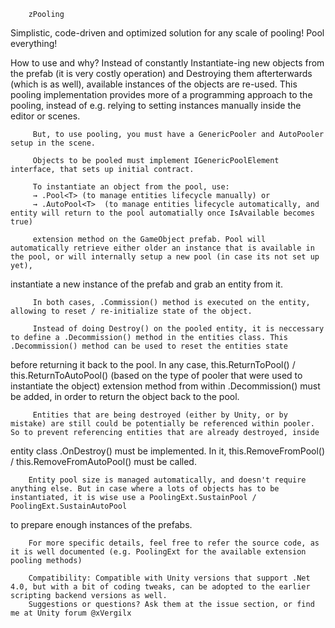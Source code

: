 		zPooling

Simplistic, code-driven and optimized solution for any scale of pooling! Pool everything!

How to use and why?
         Instead of constantly Instantiate-ing new objects from the prefab (it is very costly operation) and Destroying them afterterwards (which is as well), available instances of the objects are re-used.
         This pooling implementation provides more of a programming approach to the pooling, instead of e.g. relying to setting instances manually inside the editor or scenes.

         But, to use pooling, you must have a GenericPooler and AutoPooler setup in the scene.

         Objects to be pooled must implement IGenericPoolElement interface, that sets up initial contract.
          
         To instantiate an object from the pool, use:
         → .Pool<T> (to manage entities lifecycle manually) or
         → .AutoPool<T>  (to manage entities lifecycle automatically, and entity will return to the pool automatially once IsAvailable becomes true)

         extension method on the GameObject prefab. Pool will automatically retrieve either older an instance that is available in the pool, or will internally setup a new pool (in case its not set up yet),
instantiate a new instance of the prefab and grab an entity from it.

         In both cases, .Commission() method is executed on the entity, allowing to reset / re-initialize state of the object.
       
         Instead of doing Destroy() on the pooled entity, it is neccessary to define a .Decommission() method in the entities class. This .Decommission() method can be used to reset the entities state
before returning it back to the pool. In any case, this.ReturnToPool() / this.ReturnToAutoPool() (based on the type of pooler that were used to instantiate the object) extension method from
within .Decommission() must be added, in order to return the object back to the pool.

         Entities that are being destroyed (either by Unity, or by mistake) are still could be potentially be referenced within pooler. So to prevent referencing entities that are already destroyed, inside 
entity class .OnDestroy() must be implemented. In it, this.RemoveFromPool() / this.RemoveFromAutoPool() must be called.

        Entity pool size is managed automatically, and doesn't require anything else. But in case where a lots of objects has to be instantiated, it is wise use a PoolingExt.SustainPool / PoolingExt.SustainAutoPool
to prepare enough instances of the prefabs.

        For more specific details, feel free to refer the source code, as it is well documented (e.g. PoolingExt for the available extension pooling methods)
		
		Compatibility: Compatible with Unity versions that support .Net 4.0, but with a bit of coding tweaks, can be adopted to the earlier scripting backend versions as well.
		Suggestions or questions? Ask them at the issue section, or find me at Unity forum @xVergilx